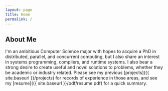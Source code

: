 ```yaml
---
layout: page
title: Home
permalink: /
---
```


## About Me

I'm an ambitious Computer Science major with hopes to acquire a PhD in distributed,
parallel, and concurrent computing, but I also share an interest in systems programming,
compilers, and runtime systems. I also bear a strong desire to create useful and
novel solutions to problems, whether they be academic or industry related.
Please see my previous [projects]({{ site.baseurl }}/projects) for records of
experience in those areas, and see my [resume]({{ site.baseurl }}/pdf/resume.pdf)
for a quick summary.
